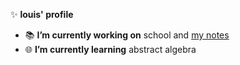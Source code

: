 ✨ **louis' profile**

- 📚 **I’m currently working on** school and [my notes](https://loucle.github.io/)
- 🌐 **I’m currently learning** abstract algebra
